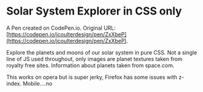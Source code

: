 # Solar System Explorer in CSS only

A Pen created on CodePen.io. Original URL: [https://codepen.io/jcoulterdesign/pen/ZxXbeP](https://codepen.io/jcoulterdesign/pen/ZxXbeP).

Explore the planets and moons of our solar system in pure CSS. Not a single line of JS used throughout, only images are planet textures taken from royalty free sites. Information about planets taken from space.com.

This works on  opera but is super jerky, Firefox has some issues with z-index. Mobile....no
